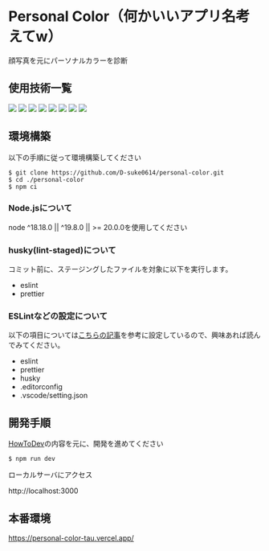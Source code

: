 # Personal Color（何かいいアプリ名考えてw）

<!-- プロジェクトについて -->

<p>
  顔写真を元にパーソナルカラーを診断
</p>

## 使用技術一覧

<p style="display: inline">
  <!-- フロントエンド -->
  <!-- next.js -->
  <img src="https://img.shields.io/badge/-Next.js-000000.svg?logo=next.js&style=for-the-badge">
  <!-- react.js -->
  <img src="https://img.shields.io/badge/-React-20232A?style=for-the-badge&logo=react&logoColor=61DAFB">
  <!-- typescript -->
  <img src="https://img.shields.io/badge/-TypeScript-ffffff?style=for-the-badge&logo=typescript&logoColor=#3178C6">
  <!-- tailwind -->
  <img src="https://img.shields.io/badge/-TailwindCSS-ffffff.svg?logo=tailwindcss&style=for-the-badge">
  <!-- storybook -->
  <img src="https://img.shields.io/badge/-StoryBook-d8ddde.svg?logo=storybook&style=for-the-badge">
  <!-- インフラ -->
  <!-- github actions -->
  <img src="https://img.shields.io/badge/-githubactions-FFFFFF.svg?logo=github-actions&style=for-the-badge">
  <!-- husky -->
  <img src="https://img.shields.io/badge/-husky-C2A633.svg?logo=&style=for-the-badge">
  <!-- vercel -->
  <img src="https://img.shields.io/badge/-vercel-000000.svg?logo=vercel&style=for-the-badge">
</p>

## 環境構築

以下の手順に従って環境構築してください

```
$ git clone https://github.com/D-suke0614/personal-color.git
$ cd ./personal-color
$ npm ci
```

### Node.jsについて

node ^18.18.0 || ^19.8.0 || >= 20.0.0を使用してください

### husky(lint-staged)について

コミット前に、ステージングしたファイルを対象に以下を実行します。

- eslint
- prettier

### ESLintなどの設定について

以下の項目については[こちらの記事](https://zenn.dev/siakas/articles/05481bdefacd13)を参考に設定しているので、興味あれば読んでみてください。

- eslint
- prettier
- husky
- .editorconfig
- .vscode/setting.json

## 開発手順

[HowToDev](./doc/HowToDev.md.md)の内容を元に、開発を進めてください

```
$ npm run dev
```

ローカルサーバにアクセス

http://localhost:3000

## 本番環境

https://personal-color-tau.vercel.app/
